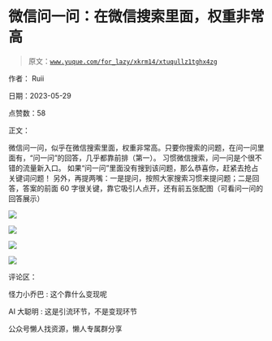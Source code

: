 # 微信问一问：在微信搜索里面，权重非常高

> 原文：[`www.yuque.com/for_lazy/xkrm14/xtuqullz1tghx4zg`](https://www.yuque.com/for_lazy/xkrm14/xtuqullz1tghx4zg)

作者： Ruii

日期：2023-05-29

点赞数：58

正文：

微信问一问，似乎在微信搜索里面，权重非常高。只要你搜索的问题，在问一问里面有，“问一问”的回答，几乎都靠前排（第一）。 习惯微信搜索，问一问是个很不错的流量新入口。 如果“问一问”里面没有搜到该问题，那么恭喜你，赶紧去抢占关键词问题！ 另外，再提两嘴：一是提问，按照大家搜索习惯来提问题；二是回答，答案的前面 60 字很关键，靠它吸引人点开，还有前五张配图（可看问一问的回答展示）

![](img/7ad40a268994d148593b883c23c6c9bd.png)

![](img/c5b2f584d659eb1f8ec9274b7b954286.png)

![](img/b4a5416a8ccad2f1c71a9ec76c59aba2.png)

![](img/64501e0906002e9811f9ac648c840ae6.png)

评论区：

怪力小乔巴 : 这个靠什么变现呢

AI 大聪明 : 这是引流环节，不是变现环节

公众号懒人找资源，懒人专属群分享

